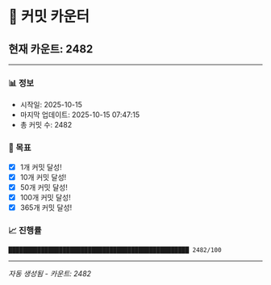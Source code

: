 # 🔢 커밋 카운터

## 현재 카운트: 2482

---

### 📊 정보
- 시작일: 2025-10-15
- 마지막 업데이트: 2025-10-15 07:47:15
- 총 커밋 수: 2482

### 🎯 목표
- [x] 1개 커밋 달성!
- [x] 10개 커밋 달성!
- [x] 50개 커밋 달성!
- [x] 100개 커밋 달성!
- [x] 365개 커밋 달성!

### 📈 진행률
```
██████████████████████████████████████████████████ 2482/100
```

---
*자동 생성됨 - 카운트: 2482*

